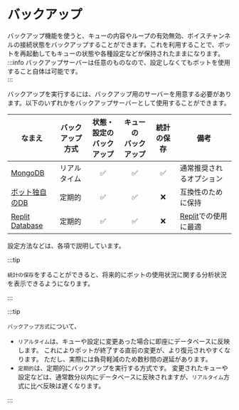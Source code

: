 # バックアップ
バックアップ機能を使うと、キューの内容やループの有効無効、ボイスチャンネルの接続状態をバックアップすることができます。これを利用することで、ボットを再起動してもキューの状態や各種設定などが保持されたままになります。
:::info
バックアップサーバーは任意のものなので、設定しなくてもボットを使用すること自体は可能です。  
:::

バックアップを実行するには、バックアップ用のサーバーを用意する必要があります。以下のいずれかをバックアップサーバーとして使用することができます。

<style>{`
div.table {
  white-space: nowrap;
}
`}</style>
<div class="table">

|なまえ|バックアップ<br/>方式|状態・設定の<br/>バックアップ|キューの<br/>バックアップ|統計の保存|備考|
|-----|---------------------|:-------------------------:|:----------------------:|:-------:|----|
|[MongoDB](./mongo)|リアルタイム|:white_check_mark:|:white_check_mark:|:white_check_mark:|通常推奨されるオプション|
|[ボット独自のDB](./httpbased)|定期的|:white_check_mark:|:white_check_mark:|:x:|互換性のために保持|
|[Replit Database](./replitdb)|定期的|:white_check_mark:|:white_check_mark:|:x:|[Replit](https://replit.com)での使用に最適|

</div>

設定方法などは、各項で説明しています。

:::tip

`統計の保存`をすることができると、将来的にボットの使用状況に関する分析状況を表示できるようになります。

:::

:::tip

`バックアップ方式`について、
* `リアルタイム`は、キューや設定に変更あった場合に即座にデータベースに反映します。
  これによりボットが終了する直前の変更が、より復元されやすくなります。
  ただし、実際には負荷軽減のため数秒間の遅延があります。
* `定期的`は、定期的にバックアップを実行する方式です。
  変更されたキューや設定などは、通常数分以内にデータベースに反映されますが、`リアルタイム`方式に比べ反映は遅くなります。

:::
